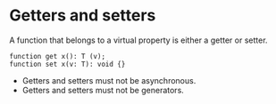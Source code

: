 # Getters and setters

A function that belongs to a virtual property is either a getter or setter.

```
function get x(): T (v);
function set x(v: T): void {}
```

* Getters and setters must not be asynchronous.
* Getters and setters must not be generators.